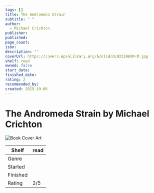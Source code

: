```yaml
---
tags: []
title: The Andromeda Strain
subtitle: " "
author:
  - Michael Crichton
publisher: 
published: 
page_count: 
isbn: 
description: ""
coverUrl: https://covers.openlibrary.org/b/olid/OL9232969M-M.jpg
shelf: read
owned: false
start_date: 
finished_date: 
rating: 2
recommended_by: 
created: 2015-10-06
---
```


# The Andromeda Strain by Michael Crichton

![Book Cover Art](https://covers.openlibrary.org/b/olid/OL9232969M-M.jpg)

| Shelf | read |
| --- | --- |
| Genre |  |
| Started |  |
| Finished |  |
| Rating | 2/5 |

